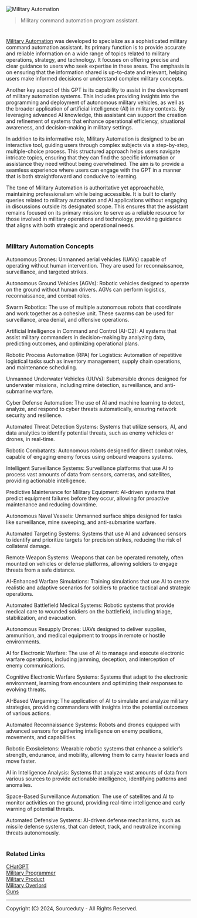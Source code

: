 ![Military Automation](https://github.com/user-attachments/assets/c871e90d-d818-4c50-8831-a1aa1706a11c)

> Military command automation program assistant.

#

[Military Automation](https://chatgpt.com/g/g-3aumcnMBP-military-automation) was developed to specialize as a sophisticated military command automation assistant. Its primary function is to provide accurate and reliable information on a wide range of topics related to military operations, strategy, and technology. It focuses on offering precise and clear guidance to users who seek expertise in these areas. The emphasis is on ensuring that the information shared is up-to-date and relevant, helping users make informed decisions or understand complex military concepts.

Another key aspect of this GPT is its capability to assist in the development of military automation systems. This includes providing insights into the programming and deployment of autonomous military vehicles, as well as the broader application of artificial intelligence (AI) in military contexts. By leveraging advanced AI knowledge, this assistant can support the creation and refinement of systems that enhance operational efficiency, situational awareness, and decision-making in military settings.

In addition to its informative role, Military Automation is designed to be an interactive tool, guiding users through complex subjects via a step-by-step, multiple-choice process. This structured approach helps users navigate intricate topics, ensuring that they can find the specific information or assistance they need without being overwhelmed. The aim is to provide a seamless experience where users can engage with the GPT in a manner that is both straightforward and conducive to learning.

The tone of Military Automation is authoritative yet approachable, maintaining professionalism while being accessible. It is built to clarify queries related to military automation and AI applications without engaging in discussions outside its designated scope. This ensures that the assistant remains focused on its primary mission: to serve as a reliable resource for those involved in military operations and technology, providing guidance that aligns with both strategic and operational needs.

#
### Military Automation Concepts

Autonomous Drones: Unmanned aerial vehicles (UAVs) capable of operating without human intervention. They are used for reconnaissance, surveillance, and targeted strikes.

Autonomous Ground Vehicles (AGVs): Robotic vehicles designed to operate on the ground without human drivers. AGVs can perform logistics, reconnaissance, and combat roles.

Swarm Robotics: The use of multiple autonomous robots that coordinate and work together as a cohesive unit. These swarms can be used for surveillance, area denial, and offensive operations.

Artificial Intelligence in Command and Control (AI-C2): AI systems that assist military commanders in decision-making by analyzing data, predicting outcomes, and optimizing operational plans.

Robotic Process Automation (RPA) for Logistics: Automation of repetitive logistical tasks such as inventory management, supply chain operations, and maintenance scheduling.

Unmanned Underwater Vehicles (UUVs): Submersible drones designed for underwater missions, including mine detection, surveillance, and anti-submarine warfare.

Cyber Defense Automation: The use of AI and machine learning to detect, analyze, and respond to cyber threats automatically, ensuring network security and resilience.

Automated Threat Detection Systems: Systems that utilize sensors, AI, and data analytics to identify potential threats, such as enemy vehicles or drones, in real-time.

Robotic Combatants: Autonomous robots designed for direct combat roles, capable of engaging enemy forces using onboard weapons systems.

Intelligent Surveillance Systems: Surveillance platforms that use AI to process vast amounts of data from sensors, cameras, and satellites, providing actionable intelligence.

Predictive Maintenance for Military Equipment: AI-driven systems that predict equipment failures before they occur, allowing for proactive maintenance and reducing downtime.

Autonomous Naval Vessels: Unmanned surface ships designed for tasks like surveillance, mine sweeping, and anti-submarine warfare.

Automated Targeting Systems: Systems that use AI and advanced sensors to identify and prioritize targets for precision strikes, reducing the risk of collateral damage.

Remote Weapon Systems: Weapons that can be operated remotely, often mounted on vehicles or defense platforms, allowing soldiers to engage threats from a safe distance.

AI-Enhanced Warfare Simulations: Training simulations that use AI to create realistic and adaptive scenarios for soldiers to practice tactical and strategic operations.

Automated Battlefield Medical Systems: Robotic systems that provide medical care to wounded soldiers on the battlefield, including triage, stabilization, and evacuation.

Autonomous Resupply Drones: UAVs designed to deliver supplies, ammunition, and medical equipment to troops in remote or hostile environments.

AI for Electronic Warfare: The use of AI to manage and execute electronic warfare operations, including jamming, deception, and interception of enemy communications.

Cognitive Electronic Warfare Systems: Systems that adapt to the electronic environment, learning from encounters and optimizing their responses to evolving threats.

AI-Based Wargaming: The application of AI to simulate and analyze military strategies, providing commanders with insights into the potential outcomes of various actions.

Automated Reconnaissance Systems: Robots and drones equipped with advanced sensors for gathering intelligence on enemy positions, movements, and capabilities.

Robotic Exoskeletons: Wearable robotic systems that enhance a soldier’s strength, endurance, and mobility, allowing them to carry heavier loads and move faster.

AI in Intelligence Analysis: Systems that analyze vast amounts of data from various sources to provide actionable intelligence, identifying patterns and anomalies.

Space-Based Surveillance Automation: The use of satellites and AI to monitor activities on the ground, providing real-time intelligence and early warning of potential threats.

Automated Defensive Systems: AI-driven defense mechanisms, such as missile defense systems, that can detect, track, and neutralize incoming threats autonomously.

#
### Related Links

[CHatGPT](https://github.com/sourceduty/chatgpt)
<br>
[Military Programmer](https://github.com/sourceduty/Military_Programmer)
<br>
[Military Product](https://github.com/sourceduty/Military_Product)
<br>
[Military Overlord](https://github.com/sourceduty/Military_Overlord)
<br>
[Guns](https://github.com/sourceduty/Guns)

***
Copyright (C) 2024, Sourceduty - All Rights Reserved.
